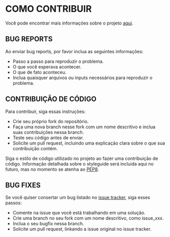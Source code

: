 # COMO CONTRIBUIR

Você pode encontrar mais informações sobre o projeto [aqui](https://github.com/democraciavista).

## BUG REPORTS

Ao enviar bug reports, por favor inclua as seguintes informações:

- Passo a passo para reproduzir o problema.
- O que você esperava acontecer.
- O que de fato aconteceu.
- Inclua quaisquer arquivos ou inputs necessários para reproduzir o problema.

## CONTRIBUIÇÃO DE CÓDIGO

Para contribuir, siga essas instruções:

- Crie seu próprio fork do repositório.
- Faça uma nova branch nesse fork com um nome descritivo e inclua suas contribuições nessa branch.
- Teste seu código antes de enviar.
- Solicite um pull request, incluindo uma explicação clara sobre o que sua contribuição contém.

Siga o estilo de código utilizado no projeto ao fazer uma contribuição de código. Informação detalhada sobre o styleguide será incluida aqui no futuro, mas no momento se atenha ao [PEP8](https://peps.python.org/pep-0008/).

## BUG FIXES

Se você quiser consertar um bug listado no [issue tracker](https://github.com/democraciavista/backend/issues), siga esses passos:

- Comente na issue que você está trabalhando em uma solução.
- Crie uma branch no seu fork com um nome descritivo, como issue_xxx.
- Inclua o seu bugfix nessa branch.
- Solicite um pull request, linkando a issue original no issue tracker.

